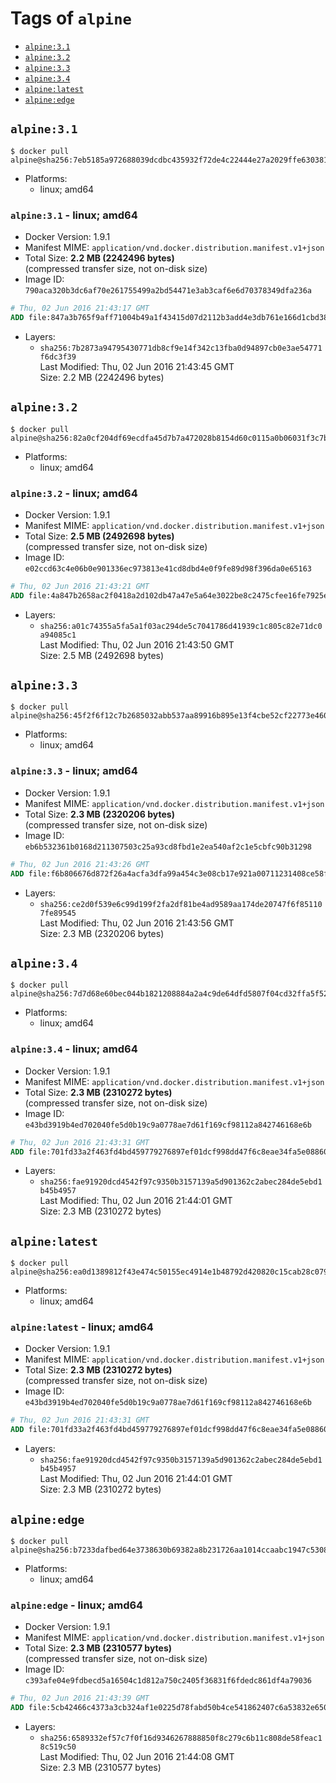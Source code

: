 <!-- THIS FILE IS GENERATED VIA '.template-helpers/generate-tag-details.pl' -->

# Tags of `alpine`

-	[`alpine:3.1`](#alpine31)
-	[`alpine:3.2`](#alpine32)
-	[`alpine:3.3`](#alpine33)
-	[`alpine:3.4`](#alpine34)
-	[`alpine:latest`](#alpinelatest)
-	[`alpine:edge`](#alpineedge)

## `alpine:3.1`

```console
$ docker pull alpine@sha256:7eb5185a972688039dcdbc435932f72de4c22444e27a2029ffe630381b8d6422
```

-	Platforms:
	-	linux; amd64

### `alpine:3.1` - linux; amd64

-	Docker Version: 1.9.1
-	Manifest MIME: `application/vnd.docker.distribution.manifest.v1+json`
-	Total Size: **2.2 MB (2242496 bytes)**  
	(compressed transfer size, not on-disk size)
-	Image ID: `790aca320b3dc6af70e261755499a2bd54471e3ab3caf6e6d70378349dfa236a`

```dockerfile
# Thu, 02 Jun 2016 21:43:17 GMT
ADD file:847a3b765f9aff71004b49a1f43415d07d2112b3add4e3db761e166d1cbd38d2 in /
```

-	Layers:
	-	`sha256:7b2873a94795430771db8cf9e14f342c13fba0d94897cb0e3ae54771f6dc3f39`  
		Last Modified: Thu, 02 Jun 2016 21:43:45 GMT  
		Size: 2.2 MB (2242496 bytes)

## `alpine:3.2`

```console
$ docker pull alpine@sha256:82a0cf204df69ecdfa45d7b7a472028b8154d60c0115a0b06031f3c7b32d8dd5
```

-	Platforms:
	-	linux; amd64

### `alpine:3.2` - linux; amd64

-	Docker Version: 1.9.1
-	Manifest MIME: `application/vnd.docker.distribution.manifest.v1+json`
-	Total Size: **2.5 MB (2492698 bytes)**  
	(compressed transfer size, not on-disk size)
-	Image ID: `e02ccd63c4e06b0e901336ec973813e41cd8dbd4e0f9fe89d98f396da0e65163`

```dockerfile
# Thu, 02 Jun 2016 21:43:21 GMT
ADD file:4a847b2658ac2f0418a2d102db47a47e5a64e3022be8c2475cfee16fe7925ebd in /
```

-	Layers:
	-	`sha256:a01c74355a5fa5a1f03ac294de5c7041786d41939c1c805c82e71dc0a94085c1`  
		Last Modified: Thu, 02 Jun 2016 21:43:50 GMT  
		Size: 2.5 MB (2492698 bytes)

## `alpine:3.3`

```console
$ docker pull alpine@sha256:45f2f6f12c7b2685032abb537aa89916b895e13f4cbe52cf22773e460577c69d
```

-	Platforms:
	-	linux; amd64

### `alpine:3.3` - linux; amd64

-	Docker Version: 1.9.1
-	Manifest MIME: `application/vnd.docker.distribution.manifest.v1+json`
-	Total Size: **2.3 MB (2320206 bytes)**  
	(compressed transfer size, not on-disk size)
-	Image ID: `eb6b532361b0168d211307503c25a93cd8fbd1e2ea540af2c1e5cbfc90b31298`

```dockerfile
# Thu, 02 Jun 2016 21:43:26 GMT
ADD file:f6b806676d872f26a4acfa3dfa99a454c3e08cb17e921a00711231408ce58f43 in /
```

-	Layers:
	-	`sha256:ce2d0f539e6c99d199f2fa2df81be4ad9589aa174de20747f6f851107fe89545`  
		Last Modified: Thu, 02 Jun 2016 21:43:56 GMT  
		Size: 2.3 MB (2320206 bytes)

## `alpine:3.4`

```console
$ docker pull alpine@sha256:7d7d68e60bec044b1821208884a2a4c9de64dfd5807f04cd32ffa5f5232d7848
```

-	Platforms:
	-	linux; amd64

### `alpine:3.4` - linux; amd64

-	Docker Version: 1.9.1
-	Manifest MIME: `application/vnd.docker.distribution.manifest.v1+json`
-	Total Size: **2.3 MB (2310272 bytes)**  
	(compressed transfer size, not on-disk size)
-	Image ID: `e43bd3919b4ed702040fe5d0b19c9a0778ae7d61f169cf98112a842746168e6b`

```dockerfile
# Thu, 02 Jun 2016 21:43:31 GMT
ADD file:701fd33a2f463fd4bd459779276897ef01dcf998dd47f6c8eae34fa5e0886046 in /
```

-	Layers:
	-	`sha256:fae91920dcd4542f97c9350b3157139a5d901362c2abec284de5ebd1b45b4957`  
		Last Modified: Thu, 02 Jun 2016 21:44:01 GMT  
		Size: 2.3 MB (2310272 bytes)

## `alpine:latest`

```console
$ docker pull alpine@sha256:ea0d1389812f43e474c50155ec4914e1b48792d420820c15cab28c0794034950
```

-	Platforms:
	-	linux; amd64

### `alpine:latest` - linux; amd64

-	Docker Version: 1.9.1
-	Manifest MIME: `application/vnd.docker.distribution.manifest.v1+json`
-	Total Size: **2.3 MB (2310272 bytes)**  
	(compressed transfer size, not on-disk size)
-	Image ID: `e43bd3919b4ed702040fe5d0b19c9a0778ae7d61f169cf98112a842746168e6b`

```dockerfile
# Thu, 02 Jun 2016 21:43:31 GMT
ADD file:701fd33a2f463fd4bd459779276897ef01dcf998dd47f6c8eae34fa5e0886046 in /
```

-	Layers:
	-	`sha256:fae91920dcd4542f97c9350b3157139a5d901362c2abec284de5ebd1b45b4957`  
		Last Modified: Thu, 02 Jun 2016 21:44:01 GMT  
		Size: 2.3 MB (2310272 bytes)

## `alpine:edge`

```console
$ docker pull alpine@sha256:b7233dafbed64e3738630b69382a8b231726aa1014ccaabc1947c5308a8910a7
```

-	Platforms:
	-	linux; amd64

### `alpine:edge` - linux; amd64

-	Docker Version: 1.9.1
-	Manifest MIME: `application/vnd.docker.distribution.manifest.v1+json`
-	Total Size: **2.3 MB (2310577 bytes)**  
	(compressed transfer size, not on-disk size)
-	Image ID: `c393afe04e9fdbecd5a16504c1d812a750c2405f36831f6fdedc861df4a79036`

```dockerfile
# Thu, 02 Jun 2016 21:43:39 GMT
ADD file:5cb42466c4373a3cb324af1e0225d78fabd50b4ce541862407c6a53832e650bc in /
```

-	Layers:
	-	`sha256:6589332ef57c7f0f16d9346267888850f8c279c6b11c808de58feac18c519c50`  
		Last Modified: Thu, 02 Jun 2016 21:44:08 GMT  
		Size: 2.3 MB (2310577 bytes)
